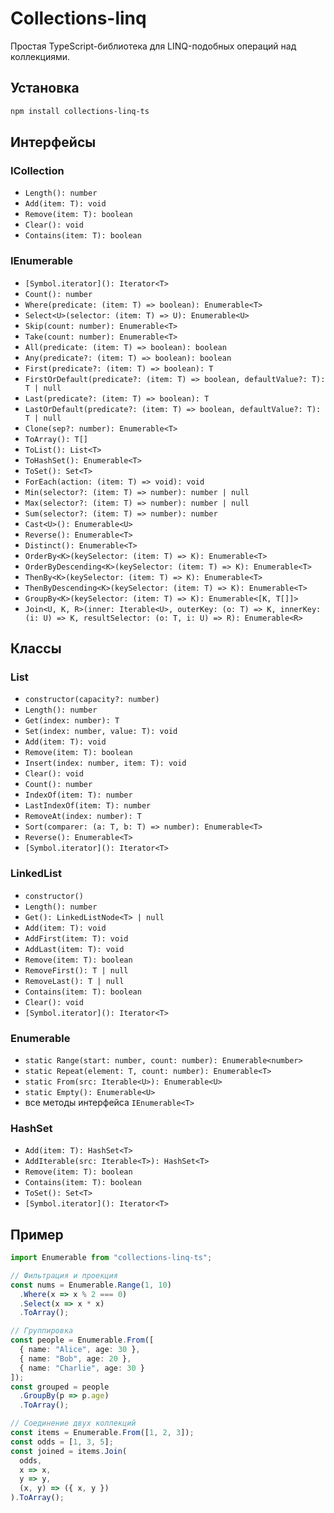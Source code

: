 # Collections-linq

Простая TypeScript-библиотека для LINQ-подобных операций над коллекциями.

## Установка

```bash
npm install collections-linq-ts
```

## Интерфейсы

### ICollection<T>
- `Length(): number`
- `Add(item: T): void`
- `Remove(item: T): boolean`
- `Clear(): void`
- `Contains(item: T): boolean`

### IEnumerable<T>
- `[Symbol.iterator](): Iterator<T>`
- `Count(): number`
- `Where(predicate: (item: T) => boolean): Enumerable<T>`
- `Select<U>(selector: (item: T) => U): Enumerable<U>`
- `Skip(count: number): Enumerable<T>`
- `Take(count: number): Enumerable<T>`
- `All(predicate: (item: T) => boolean): boolean`
- `Any(predicate?: (item: T) => boolean): boolean`
- `First(predicate?: (item: T) => boolean): T`
- `FirstOrDefault(predicate?: (item: T) => boolean, defaultValue?: T): T | null`
- `Last(predicate?: (item: T) => boolean): T`
- `LastOrDefault(predicate?: (item: T) => boolean, defaultValue?: T): T | null`
- `Clone(sep?: number): Enumerable<T>`
- `ToArray(): T[]`
- `ToList(): List<T>`
- `ToHashSet(): Enumerable<T>`
- `ToSet(): Set<T>`
- `ForEach(action: (item: T) => void): void`
- `Min(selector?: (item: T) => number): number | null`
- `Max(selector?: (item: T) => number): number | null`
- `Sum(selector?: (item: T) => number): number`
- `Cast<U>(): Enumerable<U>`
- `Reverse(): Enumerable<T>`
- `Distinct(): Enumerable<T>`
- `OrderBy<K>(keySelector: (item: T) => K): Enumerable<T>`
- `OrderByDescending<K>(keySelector: (item: T) => K): Enumerable<T>`
- `ThenBy<K>(keySelector: (item: T) => K): Enumerable<T>`
- `ThenByDescending<K>(keySelector: (item: T) => K): Enumerable<T>`
- `GroupBy<K>(keySelector: (item: T) => K): Enumerable<[K, T[]]>`
- `Join<U, K, R>(inner: Iterable<U>, outerKey: (o: T) => K, innerKey: (i: U) => K, resultSelector: (o: T, i: U) => R): Enumerable<R>`

## Классы

### List<T>
- `constructor(capacity?: number)`
- `Length(): number`
- `Get(index: number): T`
- `Set(index: number, value: T): void`
- `Add(item: T): void`
- `Remove(item: T): boolean`
- `Insert(index: number, item: T): void`
- `Clear(): void`
- `Count(): number`
- `IndexOf(item: T): number`
- `LastIndexOf(item: T): number`
- `RemoveAt(index: number): T`
- `Sort(comparer: (a: T, b: T) => number): Enumerable<T>`
- `Reverse(): Enumerable<T>`
- `[Symbol.iterator](): Iterator<T>`

### LinkedList<T>
- `constructor()`
- `Length(): number`
- `Get(): LinkedListNode<T> | null`
- `Add(item: T): void`
- `AddFirst(item: T): void`
- `AddLast(item: T): void`
- `Remove(item: T): boolean`
- `RemoveFirst(): T | null`
- `RemoveLast(): T | null`
- `Contains(item: T): boolean`
- `Clear(): void`
- `[Symbol.iterator](): Iterator<T>`

### Enumerable<T>
- `static Range(start: number, count: number): Enumerable<number>`
- `static Repeat(element: T, count: number): Enumerable<T>`
- `static From(src: Iterable<U>): Enumerable<U>`
- `static Empty(): Enumerable<U>`
- все методы интерфейса `IEnumerable<T>`

### HashSet<T>
- `Add(item: T): HashSet<T>`
- `AddIterable(src: Iterable<T>): HashSet<T>`
- `Remove(item: T): boolean`
- `Contains(item: T): boolean`
- `ToSet(): Set<T>`
- `[Symbol.iterator](): Iterator<T>`


## Пример

```ts
import Enumerable from "collections-linq-ts";

// Фильтрация и проекция
const nums = Enumerable.Range(1, 10)
  .Where(x => x % 2 === 0)
  .Select(x => x * x)
  .ToArray(); 

// Группировка
const people = Enumerable.From([
  { name: "Alice", age: 30 },
  { name: "Bob", age: 20 },
  { name: "Charlie", age: 30 }
]);
const grouped = people
  .GroupBy(p => p.age)
  .ToArray(); 

// Соединение двух коллекций
const items = Enumerable.From([1, 2, 3]);
const odds = [1, 3, 5];
const joined = items.Join(
  odds,
  x => x,
  y => y,
  (x, y) => ({ x, y })
).ToArray(); 
```
